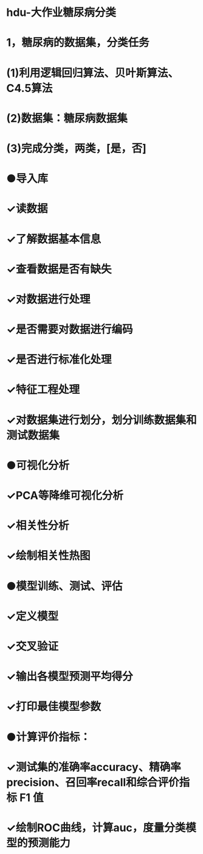 # hdu-大作业糖尿病分类
# 1，糖尿病的数据集，分类任务
# (1)利用逻辑回归算法、贝叶斯算法、C4.5算法
# (2)数据集：糖尿病数据集
# (3)完成分类，两类，[是，否]
# ●导入库
# ✓读数据
# ✓了解数据基本信息
# ✓查看数据是否有缺失
# ✓对数据进行处理
# ✓是否需要对数据进行编码
# ✓是否进行标准化处理
# ✓特征工程处理
# ✓对数据集进行划分，划分训练数据集和测试数据集
# ●可视化分析
# ✓PCA等降维可视化分析
# ✓相关性分析
# ✓绘制相关性热图
# ●模型训练、测试、评估
# ✓定义模型
# ✓交叉验证
# ✓输出各模型预测平均得分
# ✓打印最佳模型参数
# ●计算评价指标：
# ✓测试集的准确率accuracy、精确率precision、召回率recall和综合评价指标 F1 值
# ✓绘制ROC曲线，计算auc，度量分类模型的预测能力
